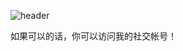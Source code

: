 ![header](https://readme-typing-svg.herokuapp.com/?lines=你好！我是个爱画画的，你可以叫我药丸猫！请多多关照！&center=true&size=27)

如果可以的话，你可以访问我的社交帐号！
